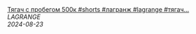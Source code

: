 <!--2024-08-23 07:00:31-->
<div class="yb">
  <a class="nodecor" href="/index.html?rabota/tyagach_s_probegom_500k_shorts_lagranj_lagrange_tyagach_avtoservis_voditel_dalnoboj_sto">
    <img class="preview" data-videoid="e44omCGCA-4" src="https://i2.ytimg.com/vi/e44omCGCA-4/hqdefault.jpg" align="middle" alt="">
  </a>
  <div class="inlbl text">
    <a class="nodecor" href="/index.html?rabota/tyagach_s_probegom_500k_shorts_lagranj_lagrange_tyagach_avtoservis_voditel_dalnoboj_sto">Тягач с пробегом 500к #shorts #лагранж #lagrange #тягач...</a><br>
    <i class="smaller2">LAGRANGE</i><br>
    <i class="smaller3">2024-08-23</i>
  </div>
</div>
